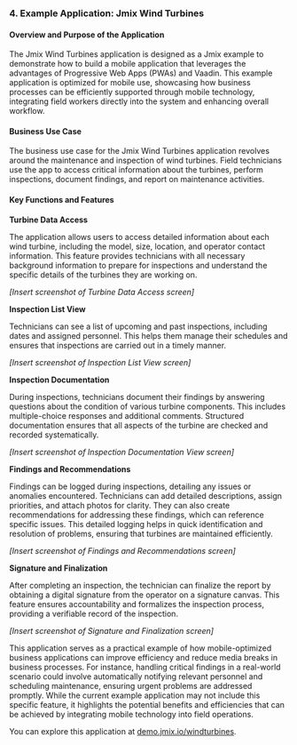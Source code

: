 ### 4. Example Application: Jmix Wind Turbines

#### Overview and Purpose of the Application

The Jmix Wind Turbines application is designed as a Jmix example to demonstrate how to build a mobile application that
leverages the advantages of Progressive Web Apps (PWAs) and Vaadin. This example application is optimized for mobile
use, showcasing how business processes can be efficiently supported through mobile technology, integrating field workers
directly into the system and enhancing overall workflow.

#### Business Use Case

The business use case for the Jmix Wind Turbines application revolves around the maintenance and inspection of wind
turbines. Field technicians use the app to access critical information about the turbines, perform inspections, document
findings, and report on maintenance activities.

#### Key Functions and Features

**Turbine Data Access**

The application allows users to access detailed information about each wind turbine, including the model, size,
location, and operator contact information. This feature provides technicians with all necessary background information
to prepare for inspections and understand the specific details of the turbines they are working on.

*[Insert screenshot of Turbine Data Access screen]*

**Inspection List View**

Technicians can see a list of upcoming and past inspections, including dates and assigned personnel. This helps them
manage their schedules and ensures that inspections are carried out in a timely manner.

*[Insert screenshot of Inspection List View screen]*

**Inspection Documentation**

During inspections, technicians document their findings by answering questions about the condition of various turbine
components. This includes multiple-choice responses and additional comments. Structured documentation ensures that all
aspects of the turbine are checked and recorded systematically.

*[Insert screenshot of Inspection Documentation View screen]*

**Findings and Recommendations**

Findings can be logged during inspections, detailing any issues or anomalies encountered. Technicians can add detailed
descriptions, assign priorities, and attach photos for clarity. They can also create recommendations for addressing
these findings, which can reference specific issues. This detailed logging helps in quick identification and resolution
of problems, ensuring that turbines are maintained efficiently.

*[Insert screenshot of Findings and Recommendations screen]*

**Signature and Finalization**

After completing an inspection, the technician can finalize the report by obtaining a digital signature from the
operator on a signature canvas. This feature ensures accountability and formalizes the inspection process, providing a
verifiable record of the inspection.

*[Insert screenshot of Signature and Finalization screen]*

This application serves as a practical example of how mobile-optimized business applications can improve efficiency and
reduce media breaks in business processes. For instance, handling critical findings in a real-world scenario could
involve automatically notifying relevant personnel and scheduling maintenance, ensuring urgent problems are addressed
promptly. While the current example application may not include this specific feature, it highlights the potential
benefits and efficiencies that can be achieved by integrating mobile technology into field operations.

You can explore this application at [demo.jmix.io/windturbines](https://demo.jmix.io/windturbines).